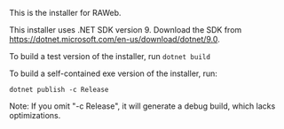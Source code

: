 This is the installer for RAWeb.

This installer uses .NET SDK version 9. Download the SDK from https://dotnet.microsoft.com/en-us/download/dotnet/9.0.

To build a test version of the installer, run `dotnet build`

To build a self-contained exe version of the installer, run:

```
dotnet publish -c Release
```

Note: If you omit "-c Release", it will generate a debug build, which lacks optimizations.
